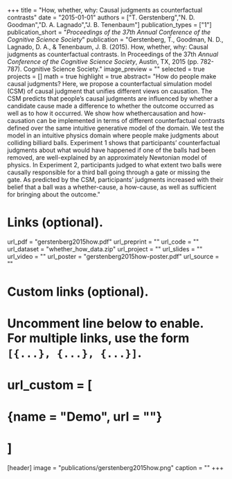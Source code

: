 +++
title = "How, whether, why: Causal judgments as counterfactual contrasts"
date = "2015-01-01"
authors = ["T. Gerstenberg","N. D. Goodman","D. A. Lagnado","J. B. Tenenbaum"]
publication_types = ["1"]
publication_short = "_Proceedings of the 37th Annual Conference of the Cognitive Science Society_"
publication = "Gerstenberg, T., Goodman, N. D., Lagnado, D. A., & Tenenbaum, J. B. (2015). How, whether, why: Causal judgments as counterfactual contrasts. In Proceedings of the 37th _Annual Conference of the Cognitive Science Society_, Austin, TX, 2015 (pp. 782-787). Cognitive Science Society."
image_preview = ""
selected = true
projects = []
math = true
highlight = true
abstract= "How do people make causal judgments? Here, we propose a counterfactual simulation model (CSM) of causal judgment that unifies different views on causation. The CSM predicts that people’s causal judgments are influenced by whether a candidate cause made a difference to whether the outcome occurred as well as to how it occurred. We show how whethercausation and how-causation can be implemented in terms of different counterfactual contrasts defined over the same intuitive generative model of the domain. We test the model in an intuitive physics domain where people make judgments about colliding billiard balls. Experiment 1 shows that participants’ counterfactual judgments about what would have happened if one of the balls had been removed, are well-explained by an approximately Newtonian model of physics. In Experiment 2, participants judged to what extent two balls were causally responsible for a third ball going through a gate or missing the gate. As predicted by the CSM, participants’ judgments increased with their belief that a ball was a whether-cause, a how-cause, as well as sufficient for bringing about the outcome."

# Links (optional).
url_pdf = "gerstenberg2015how.pdf"
url_preprint = ""
url_code = ""
url_dataset = "whether_how_data.zip"
url_project = ""
url_slides = ""
url_video = ""
url_poster = "gerstenberg2015how-poster.pdf"
url_source = ""

# Custom links (optional).
#   Uncomment line below to enable. For multiple links, use the form `[{...}, {...}, {...}]`.
# url_custom = [
# {name = "Demo", url = ""}
# ]

[header]
image = "publications/gerstenberg2015how.png"
caption = ""
+++